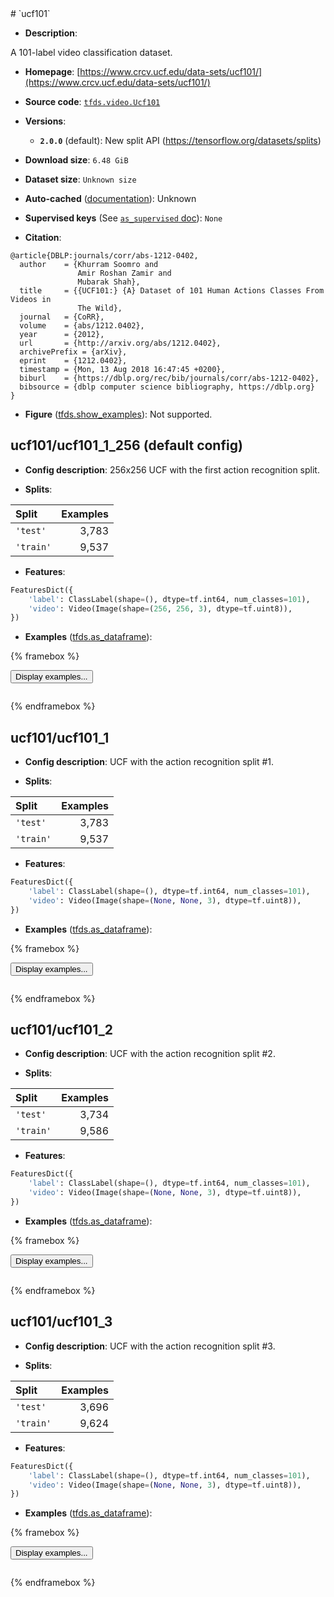 <div itemscope itemtype="http://schema.org/Dataset">
  <div itemscope itemprop="includedInDataCatalog" itemtype="http://schema.org/DataCatalog">
    <meta itemprop="name" content="TensorFlow Datasets" />
  </div>
  <meta itemprop="name" content="ucf101" />
  <meta itemprop="description" content="A 101-label video classification dataset.&#10;&#10;To use this dataset:&#10;&#10;```python&#10;import tensorflow_datasets as tfds&#10;&#10;ds = tfds.load(&#x27;ucf101&#x27;, split=&#x27;train&#x27;)&#10;for ex in ds.take(4):&#10;  print(ex)&#10;```&#10;&#10;See [the guide](https://www.tensorflow.org/datasets/overview) for more&#10;informations on [tensorflow_datasets](https://www.tensorflow.org/datasets).&#10;&#10;" />
  <meta itemprop="url" content="https://www.tensorflow.org/datasets/catalog/ucf101" />
  <meta itemprop="sameAs" content="https://www.crcv.ucf.edu/data-sets/ucf101/" />
  <meta itemprop="citation" content="@article{DBLP:journals/corr/abs-1212-0402,&#10;  author    = {Khurram Soomro and&#10;               Amir Roshan Zamir and&#10;               Mubarak Shah},&#10;  title     = {{UCF101:} {A} Dataset of 101 Human Actions Classes From Videos in&#10;               The Wild},&#10;  journal   = {CoRR},&#10;  volume    = {abs/1212.0402},&#10;  year      = {2012},&#10;  url       = {http://arxiv.org/abs/1212.0402},&#10;  archivePrefix = {arXiv},&#10;  eprint    = {1212.0402},&#10;  timestamp = {Mon, 13 Aug 2018 16:47:45 +0200},&#10;  biburl    = {https://dblp.org/rec/bib/journals/corr/abs-1212-0402},&#10;  bibsource = {dblp computer science bibliography, https://dblp.org}&#10;}" />
</div>
# `ucf101`

*   **Description**:

A 101-label video classification dataset.

*   **Homepage**: [https://www.crcv.ucf.edu/data-sets/ucf101/](https://www.crcv.ucf.edu/data-sets/ucf101/)

*   **Source code**: [`tfds.video.Ucf101`](https://github.com/tensorflow/datasets/tree/master/tensorflow_datasets/video/ucf101.py)

*   **Versions**:

    * **`2.0.0`** (default): New split API (https://tensorflow.org/datasets/splits)

*   **Download size**: `6.48 GiB`

*   **Dataset size**: `Unknown size`

*   **Auto-cached** ([documentation](https://www.tensorflow.org/datasets/performances#auto-caching)): Unknown

*   **Supervised keys** (See [`as_supervised` doc](https://www.tensorflow.org/datasets/api_docs/python/tfds/load#args)): `None`

*   **Citation**:

```
@article{DBLP:journals/corr/abs-1212-0402,
  author    = {Khurram Soomro and
               Amir Roshan Zamir and
               Mubarak Shah},
  title     = {{UCF101:} {A} Dataset of 101 Human Actions Classes From Videos in
               The Wild},
  journal   = {CoRR},
  volume    = {abs/1212.0402},
  year      = {2012},
  url       = {http://arxiv.org/abs/1212.0402},
  archivePrefix = {arXiv},
  eprint    = {1212.0402},
  timestamp = {Mon, 13 Aug 2018 16:47:45 +0200},
  biburl    = {https://dblp.org/rec/bib/journals/corr/abs-1212-0402},
  bibsource = {dblp computer science bibliography, https://dblp.org}
}
```

*   **Figure** ([tfds.show_examples](https://www.tensorflow.org/datasets/api_docs/python/tfds/visualization/show_examples)): Not supported.


## ucf101/ucf101_1_256 (default config)

*   **Config description**: 256x256 UCF with the first action recognition split.

*   **Splits**:

Split  | Examples
:----- | -------:
`'test'` | 3,783
`'train'` | 9,537

*   **Features**:

```python
FeaturesDict({
    'label': ClassLabel(shape=(), dtype=tf.int64, num_classes=101),
    'video': Video(Image(shape=(256, 256, 3), dtype=tf.uint8)),
})
```

*   **Examples** ([tfds.as_dataframe](https://www.tensorflow.org/datasets/api_docs/python/tfds/as_dataframe)):

<!-- mdformat off(HTML should not be auto-formatted) -->

{% framebox %}

<button id="displaydataframe">Display examples...</button>
<div id="dataframecontent" style="overflow-x:scroll"></div>

<script src="https://www.gstatic.com/external_hosted/jquery2.min.js"></script>

<script>
var url = "https://storage.googleapis.com/tfds-data/visualization/dataframe/ucf101-ucf101_1_256-2.0.0.html";
$(document).ready(() => {
  $("#displaydataframe").click((event) => {
    // Disable the button after clicking (dataframe loaded only once).
    $("#displaydataframe").prop("disabled", true);

    // Pre-fetch and display the content
    $.get(url, (data) => {
      $("#dataframecontent").html(data);
    }).fail(() => {
      $("#dataframecontent").html(
        'Error loading examples. If the error persist, please open '
        + 'a new issue.'
      );
    });
  });
});
</script>

{% endframebox %}

<!-- mdformat on -->

## ucf101/ucf101_1

*   **Config description**: UCF with the action recognition split #1.

*   **Splits**:

Split     | Examples
:-------- | -------:
`'test'`  | 3,783
`'train'` | 9,537

*   **Features**:

```python
FeaturesDict({
    'label': ClassLabel(shape=(), dtype=tf.int64, num_classes=101),
    'video': Video(Image(shape=(None, None, 3), dtype=tf.uint8)),
})
```

*   **Examples**
    ([tfds.as_dataframe](https://www.tensorflow.org/datasets/api_docs/python/tfds/as_dataframe)):

<!-- mdformat off(HTML should not be auto-formatted) -->

{% framebox %}

<button id="displaydataframe">Display examples...</button>
<div id="dataframecontent" style="overflow-x:scroll"></div>
<script src="https://www.gstatic.com/external_hosted/jquery2.min.js"></script>
<script>
var url = "https://storage.googleapis.com/tfds-data/visualization/dataframe/ucf101-ucf101_1-2.0.0.html";
$(document).ready(() => {
  $("#displaydataframe").click((event) => {
    // Disable the button after clicking (dataframe loaded only once).
    $("#displaydataframe").prop("disabled", true);

    // Pre-fetch and display the content
    $.get(url, (data) => {
      $("#dataframecontent").html(data);
    }).fail(() => {
      $("#dataframecontent").html(
        'Error loading examples. If the error persist, please open '
        + 'a new issue.'
      );
    });
  });
});
</script>

{% endframebox %}

<!-- mdformat on -->

## ucf101/ucf101_2

*   **Config description**: UCF with the action recognition split #2.

*   **Splits**:

Split     | Examples
:-------- | -------:
`'test'`  | 3,734
`'train'` | 9,586

*   **Features**:

```python
FeaturesDict({
    'label': ClassLabel(shape=(), dtype=tf.int64, num_classes=101),
    'video': Video(Image(shape=(None, None, 3), dtype=tf.uint8)),
})
```

*   **Examples**
    ([tfds.as_dataframe](https://www.tensorflow.org/datasets/api_docs/python/tfds/as_dataframe)):

<!-- mdformat off(HTML should not be auto-formatted) -->

{% framebox %}

<button id="displaydataframe">Display examples...</button>
<div id="dataframecontent" style="overflow-x:scroll"></div>
<script src="https://www.gstatic.com/external_hosted/jquery2.min.js"></script>
<script>
var url = "https://storage.googleapis.com/tfds-data/visualization/dataframe/ucf101-ucf101_2-2.0.0.html";
$(document).ready(() => {
  $("#displaydataframe").click((event) => {
    // Disable the button after clicking (dataframe loaded only once).
    $("#displaydataframe").prop("disabled", true);

    // Pre-fetch and display the content
    $.get(url, (data) => {
      $("#dataframecontent").html(data);
    }).fail(() => {
      $("#dataframecontent").html(
        'Error loading examples. If the error persist, please open '
        + 'a new issue.'
      );
    });
  });
});
</script>

{% endframebox %}

<!-- mdformat on -->

## ucf101/ucf101_3

*   **Config description**: UCF with the action recognition split #3.

*   **Splits**:

Split     | Examples
:-------- | -------:
`'test'`  | 3,696
`'train'` | 9,624

*   **Features**:

```python
FeaturesDict({
    'label': ClassLabel(shape=(), dtype=tf.int64, num_classes=101),
    'video': Video(Image(shape=(None, None, 3), dtype=tf.uint8)),
})
```

*   **Examples**
    ([tfds.as_dataframe](https://www.tensorflow.org/datasets/api_docs/python/tfds/as_dataframe)):

<!-- mdformat off(HTML should not be auto-formatted) -->

{% framebox %}

<button id="displaydataframe">Display examples...</button>
<div id="dataframecontent" style="overflow-x:scroll"></div>
<script src="https://www.gstatic.com/external_hosted/jquery2.min.js"></script>
<script>
var url = "https://storage.googleapis.com/tfds-data/visualization/dataframe/ucf101-ucf101_3-2.0.0.html";
$(document).ready(() => {
  $("#displaydataframe").click((event) => {
    // Disable the button after clicking (dataframe loaded only once).
    $("#displaydataframe").prop("disabled", true);

    // Pre-fetch and display the content
    $.get(url, (data) => {
      $("#dataframecontent").html(data);
    }).fail(() => {
      $("#dataframecontent").html(
        'Error loading examples. If the error persist, please open '
        + 'a new issue.'
      );
    });
  });
});
</script>

{% endframebox %}

<!-- mdformat on -->